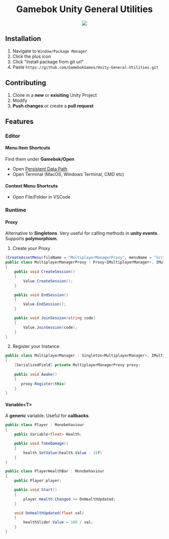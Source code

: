 <h1 align="center">Gamebok Unity General Utilities</h1>
<p align="center">
  <img src="https://www.gamebok.co.za/wp-content/uploads/2023/12/GamebokLogo@2x-150x150.png">
</p>

## Installation

1. Navigate to ```Window/Package Manager```
2. Click the plus icon 
2. Click "Install package from git url"
4. Paste ```https://github.com/GamebokGames/Unity-General-Utilities.git```

## Contributing
1. Clone in a **new** or **exisiting** Unity Project
2. Modify
3. **Push changes** or create a **pull request**

## Features

### Editor

#### Menu Item Shortcuts
Find them under **Gamebok/Open**

* Open [Persistent Data Path](https://docs.unity3d.com/ScriptReference/Application-persistentDataPath.html)
* Open Terminal (MacOS, Windows Terminal, CMD etc)

#### Context Menu Shortcuts
* Open File/Folder in VSCode

### Runtime

#### Proxy

Alternative to **Singletons**. Very useful for calling methods in **unity events**. Supports **polymorphism**.

1. Create your Proxy

```cs
[CreateAssetMenu(fileName = "MultiplayerManagerProxy", menuName = "ScriptableObjects/MultiplayerManagerProxy", order = 1)]
public class MultiplayerManagerProxy : Proxy<IMultiplayerManager>, IMultiplayerManager
{
    public void CreateSession()
    {
        Value.CreateSession();
    }

    public void EndSession()
    {
        Value.EndSession();
    }

    public void JoinSession(string code)
    {
        Value.JoinSession(code);
    }
}
```

2. Register your Instance

```cs
public class MultiplayerManager : Singleton<MultiplayerManager>, IMultiplayerManager 
{
    [SerializedField] private MultiplayerManagerProxy proxy;
    
    public void Awake()
    {
       proxy.Register(this)
    }
}
```

#### Variable&lt;T&gt;

A **generic** variable. Useful for **callbacks**.

```cs
public class Player : Monobehaviour 
{
    public Variable<float> Health;

    public void TakeDamage()
    {
        health.SetValue(health.Value - 10f)
    }
}

public class PlayerHealthBar : Monobehaviour 
{
    public Player player;

    public void Start()
    {
        player.Health.Changed += OnHealthUpdated;
    }

    void OnHealthUpdated(float val)
    {
        healthSlider.Value = 100 / val;
    }
}
```